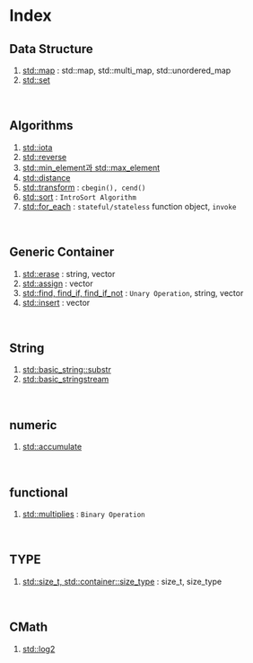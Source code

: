 # Index
## Data Structure
1. [std::map](std_map.md) : std::map, std::multi_map, std::unordered_map
2. [std::set](std_set.md)

<br>

## Algorithms
1. [std::iota](std_iota.md)
2. [std::reverse](std_reverse.md)
3. [std::min_element과 std::max_element](std_min(max)_element.md)
4. [std::distance](std_distance.md)
5. [std::transform](std_transform.md) : `cbegin(), cend()`
6. [std::sort](std_sort.md) : `IntroSort Algorithm`
7. [std::for_each](std_for_each.md) : `stateful/stateless` function object, `invoke`

<br>

## Generic Container
1. [std::erase](std_erase.md) : string, vector
2. [std::assign](std_assign.md) : vector
3. [std::find, find_if, find_if_not](std_find.md) : `Unary Operation`, string, vector
4. [std::insert](std_insert.md) : vector

<br>

## String
1. [std::basic_string::substr](std_string_substr.md)
2. [std::basic_stringstream](std_stringstream.md)

<br>

## numeric
1. [std::accumulate](std_accumulate.md)

<br>

## functional
1. [std::multiplies](std_multiplies.md) : `Binary Operation`

<br>

## TYPE
1. [std::size_t, std::container::size_type](std_sizet_sizetype.md) : size_t, size_type

<br>

## CMath
1. [std::log2](std_log2.md)